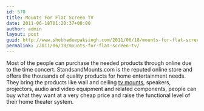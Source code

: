 ```yaml
---
id: 570
title: Mounts For Flat Screen TV
date: 2011-06-18T01:20:37+00:00
author: admin
layout: post
guid: http://www.shobhadeepaksingh.com/2011/06/18/mounts-for-flat-screen-tv/
permalink: /2011/06/18/mounts-for-flat-screen-tv/
---
```

Most of the people can purchase the needed products through online due to the time concert. StandsandMounts.com is the reputed online store and offers the thousands of quality products for home entertainment needs. They bring the products like wall and ceiling [tv mounts](http://www.standsandmounts.com/), speakers, projectors, audio and video equipment and related components, people can buy what they want at a very cheap price and raise the functional level of their home theater system.